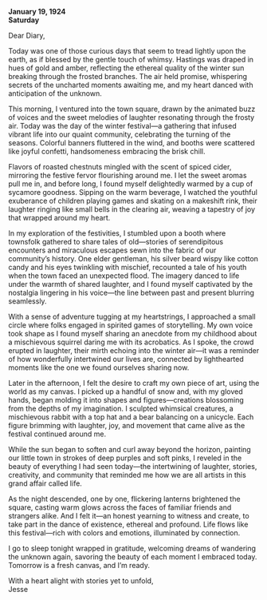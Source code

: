 
**January 19, 1924**  
**Saturday**  

Dear Diary,

Today was one of those curious days that seem to tread lightly upon the earth, as if blessed by the gentle touch of whimsy. Hastings was draped in hues of gold and amber, reflecting the ethereal quality of the winter sun breaking through the frosted branches. The air held promise, whispering secrets of the uncharted moments awaiting me, and my heart danced with anticipation of the unknown.

This morning, I ventured into the town square, drawn by the animated buzz of voices and the sweet melodies of laughter resonating through the frosty air. Today was the day of the winter festival—a gathering that infused vibrant life into our quaint community, celebrating the turning of the seasons. Colorful banners fluttered in the wind, and booths were scattered like joyful confetti, handsomeness embracing the brisk chill.

Flavors of roasted chestnuts mingled with the scent of spiced cider, mirroring the festive fervor flourishing around me. I let the sweet aromas pull me in, and before long, I found myself delightedly warmed by a cup of sycamore goodness. Sipping on the warm beverage, I watched the youthful exuberance of children playing games and skating on a makeshift rink, their laughter ringing like small bells in the clearing air, weaving a tapestry of joy that wrapped around my heart.

In my exploration of the festivities, I stumbled upon a booth where townsfolk gathered to share tales of old—stories of serendipitous encounters and miraculous escapes sewn into the fabric of our community’s history. One elder gentleman, his silver beard wispy like cotton candy and his eyes twinkling with mischief, recounted a tale of his youth when the town faced an unexpected flood. The imagery danced to life under the warmth of shared laughter, and I found myself captivated by the nostalgia lingering in his voice—the line between past and present blurring seamlessly.

With a sense of adventure tugging at my heartstrings, I approached a small circle where folks engaged in spirited games of storytelling. My own voice took shape as I found myself sharing an anecdote from my childhood about a mischievous squirrel daring me with its acrobatics. As I spoke, the crowd erupted in laughter, their mirth echoing into the winter air—it was a reminder of how wonderfully intertwined our lives are, connected by lighthearted moments like the one we found ourselves sharing now.

Later in the afternoon, I felt the desire to craft my own piece of art, using the world as my canvas. I picked up a handful of snow and, with my gloved hands, began molding it into shapes and figures—creations blossoming from the depths of my imagination. I sculpted whimsical creatures, a mischievous rabbit with a top hat and a bear balancing on a unicycle. Each figure brimming with laughter, joy, and movement that came alive as the festival continued around me.

While the sun began to soften and curl away beyond the horizon, painting our little town in strokes of deep purples and soft pinks, I reveled in the beauty of everything I had seen today—the intertwining of laughter, stories, creativity, and community that reminded me how we are all artists in this grand affair called life. 

As the night descended, one by one, flickering lanterns brightened the square, casting warm glows across the faces of familiar friends and strangers alike. And I felt it—an honest yearning to witness and create, to take part in the dance of existence, ethereal and profound. Life flows like this festival—rich with colors and emotions, illuminated by connection.

I go to sleep tonight wrapped in gratitude, welcoming dreams of wandering the unknown again, savoring the beauty of each moment I embraced today. Tomorrow is a fresh canvas, and I’m ready.

With a heart alight with stories yet to unfold,  
Jesse
